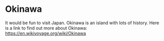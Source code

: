 # Okinawa
It would be fun to visit Japan. Okinawa is an island with lots of history. 
Here is a link to find out more about Okinawa: https://en.wikivoyage.org/wiki/Okinawa 
